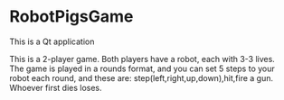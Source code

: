 # RobotPigsGame
This is a Qt application

This is a 2-player game. Both players have a robot, each with 3-3 lives.<br>
The game is played in a rounds format, and you can set 5 steps to your robot each round, and these are: step(left,right,up,down),hit,fire a gun. <br>
Whoever first dies loses.
